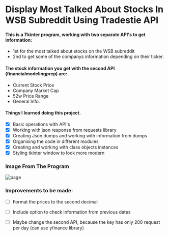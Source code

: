 # Display Most Talked About Stocks In WSB Subreddit Using Tradestie API


#### This is a Tkinter program, working with two separate API's to get information:
* 1st for the most talked about stocks on the WSB subreddit
* 2nd to get some of the companys information depending on their ticker.

#### The stock information you get with the second API (financialmodelingprep) are: 
* Current Stock Price 
* Company Market Cap
* 52w Price Range
* General Info.


#### Things I learned doing this project.
- [x] Basic operations with API's
- [x] Working with json response from requests library
- [x] Creating Json dumps and working with information from dumps
- [x] Organising the code in different modules
- [x] Creating and working with class objects instances
- [x] Styling tkinter window to look more modern

### Image From The Program



![page](https://github.com/Dan-Mihaylov/API_reddit_stocks/assets/123562461/b2a98475-0df8-40e9-a267-fec6d2fbbd4c)


### Improvements to be made:
- [ ] Format the prices to the second decimal
- [ ] Include option to check information from previous dates
- [ ] Maybe change the second API, because the key has only 200 request per day (can use yfinance library)

